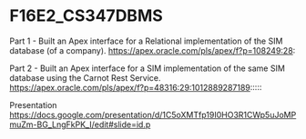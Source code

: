 # F16E2_CS347DBMS

Part 1 - Built an Apex interface for a Relational implementation of the SIM database (of a company).
https://apex.oracle.com/pls/apex/f?p=108249:28:

Part 2 - Built an Apex interface for a SIM implementation of the same SIM database using the Carnot Rest Service.
https://apex.oracle.com/pls/apex/f?p=48316:29:1012889287189:::::

Presentation
https://docs.google.com/presentation/d/1C5oXMTfp19I0HO3R1CWp5uJoMPmuZm-BG_LngFkPK_I/edit#slide=id.p

